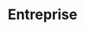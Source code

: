 ---
title: Entreprise
layout: entreprise
menu:
    main:
        parent: agir
        weight: 2
        identifier: entreprise
illu: /img/page-entreprise/illu_entreprise.svg
intro:
  first: "Vous faîtes partie d’une entreprise? La lutte contre la précarité menstruelle et le tabou des règles vous tient à cœur? Que vous souhaitiez sensibiliser vos collaborateur·ices au sujet, ou amorcer des politiques de transformation durables sur votre lieu de travail, Règles Élémentaires peut y répondre."
collecter:
    title: Collecter
    text: "La collecte de protections périodiques est un bon moyen d'initier le sujet des règles dans votre entreprise. Nous vous proposons plusieurs formats qui peuvent s'adapter à vos besoins : la collecte permanente ou ponctuelle. Les produits sont ensuite redistribués au local, à des associations au contact des bénéficiaires."
    offer:
        text: "Bénéficiez d’une <span class='font-semibold'>offre spéciale entreprise</span> qui s’adapte à vos besoins : collecte, formation, sensibilisation."
        button:
            text: "Nous contacter"
            link: mailto:collectespro@regleselementaires.com
        illu: /img/page-entreprise/boite-don.svg
sensibiliser:
    title: Sensibiliser
    text: "<span class='font-bold'>60% des femmes en entreprise</span> ont déjà manqué le travail ou connaissent quelqu’un qui a déjà manqué le travail à cause de ses règles. Impossibilité économique de se procurer des protections périodiques, douleurs invalidantes, et persistance du tabou sont autant de sujets qui doivent pouvoir être abordés pour permettre plus d’égalité dans le milieu professionnel. <br/><br/>
    Règles Élémentaires vous propose des formations sur la prise en charge des règles en entreprise. Voici un aperçu du programme :"
    button:
        text: "En savoir plus"
        link: https://doccollectes.blob.core.windows.net/statics/offre_entreprise.pdf
    illu: /img/page-entreprise/sensibiliser.png
don:
    title: Dons de marques et fabricants
    text: "Vous êtes un fabricant de protections périodiques ? Vous souhaitez faire un don de produit à Règles Élémentaires ? Il suffit de nous contacter sur <span class='font-semibold'>partenariat@regleselementaires.com</span>
    <br/><br/>
    Grâce à la générosité des marques, c'est aussi des milliers de produits qui nous sont directement donnés sans passer par la case collecte. Ces dons précieux nous permettent d'avoir un stock de protections pour les redistribuer aux personnes qui en ont besoin, mais aussi de compléter ce stock avec des dons de protections toujours plus respectueuses de l’environnement."
    illu: /img/page-entreprise/don.png
mecenat:
    title: Mécénat
    don:
        title: Dons
        text: "Vous pouvez aussi contribuer à l’ensemble des actions de Règles Élémentaires en nous soutenant financièrement. Vous participez ainsi durablement à réduire la précarité menstruelle, et à développer les connaissances de chacun·e sur les règles. Des ateliers de sensibilisation dans les collèges, les lycées et les universités à nos multiples événements mens(tr)uels, vous contribuez à renforcer l’impact de nos actions."
    competence:
        title: Compétences
        text: "Vous pouvez également contribuer à #changerlesregles en donnant de votre temps, nous sommes toujours à la recherche de nouvelles compétences pour nous aider à accomplir nos missions. En mettant vos compétences au service de Règles Élémentaires vous avez un impact concret sur le monde dans lequel nous vivons."
---